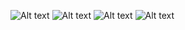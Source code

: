 
![Alt text](https://github.com/shreygargofficial/Reactnative/blob/mealsApp/assets/IMG_1750.PNG)
![Alt text](https://github.com/shreygargofficial/Reactnative/blob/mealsApp/assets/IMG_1751.PNG)
![Alt text](https://github.com/shreygargofficial/Reactnative/blob/mealsApp/assets/IMG_1752.PNG)
![Alt text](https://github.com/shreygargofficial/Reactnative/blob/mealsApp/assets/IMG_1753.PNG)